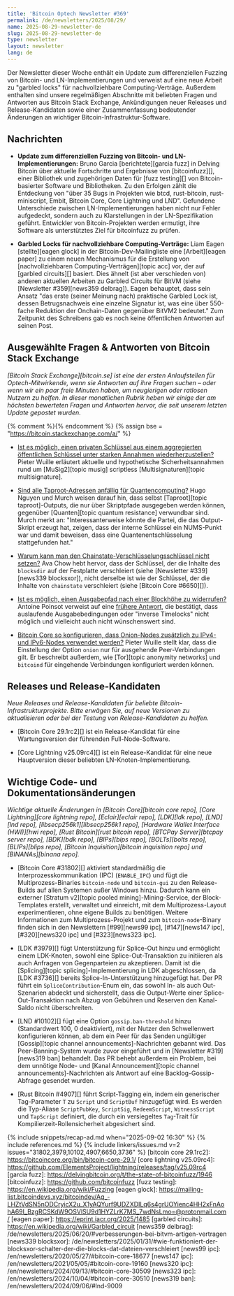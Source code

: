 ```yaml
---
title: 'Bitcoin Optech Newsletter #369'
permalink: /de/newsletters/2025/08/29/
name: 2025-08-29-newsletter-de
slug: 2025-08-29-newsletter-de
type: newsletter
layout: newsletter
lang: de
---
```

Der Newsletter dieser Woche enthält ein Update zum differenziellen Fuzzing
von Bitcoin- und LN-Implementierungen und verweist auf eine neue Arbeit
zu "garbled locks" für nachvollziehbare Computing-Verträge. Außerdem
enthalten sind unsere regelmäßigen Abschnitte mit beliebten Fragen und
Antworten aus Bitcoin Stack Exchange, Ankündigungen neuer Releases und
Release-Kandidaten sowie einer Zusammenfassung bedeutender Änderungen
an wichtiger Bitcoin-Infrastruktur-Software.

## Nachrichten

- **Update zum differenziellen Fuzzing von Bitcoin- und LN-Implementierungen:**
  Bruno Garcia [berichtete][garcia fuzz] in Delving Bitcoin über aktuelle
  Fortschritte und Ergebnisse von [bitcoinfuzz][], einer Bibliothek und
  zugehörigen Daten für [fuzz testing][] von Bitcoin-basierter Software und
  Bibliotheken. Zu den Erfolgen zählt die Entdeckung von "über 35 Bugs in
  Projekten wie btcd, rust-bitcoin, rust-miniscript, Embit, Bitcoin Core,
  Core Lightning und LND". Gefundene Unterschiede zwischen LN-Implementierungen
  haben nicht nur Fehler aufgedeckt, sondern auch zu Klarstellungen in der
  LN-Spezifikation geführt. Entwickler von Bitcoin-Projekten werden ermutigt,
  ihre Software als unterstütztes Ziel für bitcoinfuzz zu prüfen.

- **Garbled Locks für nachvollziehbare Computing-Verträge:** Liam Eagen
  [stellte][eagen glock] in der Bitcoin-Dev-Mailingliste eine
  [Arbeit][eagen paper] zu einem neuen Mechanismus für die Erstellung von
  [nachvollziehbaren Computing-Verträgen][topic acc] vor, der auf
  [garbled circuits][] basiert. Dies ähnelt (ist aber verschieden von)
  anderen aktuellen Arbeiten zu Garbled Circuits für BitVM (siehe
  [Newsletter #359][news359 delbrag]). Eagen behauptet, dass sein Ansatz
  "das erste (seiner Meinung nach) praktische Garbled Lock ist, dessen
  Betrugsnachweis eine einzelne Signatur ist, was eine über 550-fache
  Reduktion der Onchain-Daten gegenüber BitVM2 bedeutet." Zum Zeitpunkt
  des Schreibens gab es noch keine öffentlichen Antworten auf seinen Post.

## Ausgewählte Fragen & Antworten von Bitcoin Stack Exchange

*[Bitcoin Stack Exchange][bitcoin.se] ist eine der ersten Anlaufstellen für
Optech-Mitwirkende, wenn sie Antworten auf ihre Fragen suchen – oder wenn wir
ein paar freie Minuten haben, um neugierigen oder ratlosen Nutzern zu helfen.
In dieser monatlichen Rubrik heben wir einige der am höchsten bewerteten Fragen
und Antworten hervor, die seit unserem letzten Update gepostet wurden.*

{% comment %}<!-- https://bitcoin.stackexchange.com/search?tab=votes&q=created%3a1m..%20is%3aanswer -->{% endcomment %}
{% assign bse = "https://bitcoin.stackexchange.com/a/" %}

 - [Ist es möglich, einen privaten Schlüssel aus einem aggregierten öffentlichen Schlüssel unter starken Annahmen wiederherzustellen?]({{bse}}127723)
   Pieter Wuille erläutert aktuelle und hypothetische Sicherheitsannahmen rund um
   [MuSig2][topic musig] scriptless [Multisignaturen][topic multisignature].

 - [Sind alle Taproot-Adressen anfällig für Quantencomputing?]({{bse}}127660)
   Hugo Nguyen und Murch weisen darauf hin, dass selbst [Taproot][topic taproot]-Outputs,
   die nur über Skriptpfade ausgegeben werden können, gegenüber [Quanten][topic quantum resistance]
   verwundbar sind. Murch merkt an: "Interessanterweise könnte die Partei, die das Output-Skript
   erzeugt hat, zeigen, dass der interne Schlüssel ein NUMS-Punkt war und damit beweisen,
   dass eine Quantenentschlüsselung stattgefunden hat."

 - [Warum kann man den Chainstate-Verschlüsselungsschlüssel nicht setzen?]({{bse}}127814)
   Ava Chow hebt hervor, dass der Schlüssel, der die Inhalte des `blocksdir` auf der Festplatte
   verschleiert (siehe [Newsletter #339][news339 blocksxor]), nicht derselbe ist wie der Schlüssel,
   der die Inhalte von `chainstate` verschleiert (siehe [Bitcoin Core #6650][]).

 - [Ist es möglich, einen Ausgabepfad nach einer Blockhöhe zu widerrufen?]({{bse}}127683)
   Antoine Poinsot verweist auf eine [frühere Antwort]({{bse}}122224), die bestätigt,
   dass auslaufende Ausgabebedingungen oder "inverse Timelocks" nicht möglich und
   vielleicht auch nicht wünschenswert sind.

 - [Bitcoin Core so konfigurieren, dass Onion-Nodes zusätzlich zu IPv4- und IPv6-Nodes verwendet werden?]({{bse}}127727)
   Pieter Wuille stellt klar, dass die Einstellung der Option `onion` nur für ausgehende Peer-Verbindungen gilt.
   Er beschreibt außerdem, wie [Tor][topic anonymity networks] und `bitcoind` für eingehende Verbindungen
   konfiguriert werden können.

## Releases und Release-Kandidaten

_Neue Releases und Release-Kandidaten für beliebte Bitcoin-Infrastrukturprojekte.
Bitte erwägen Sie, auf neue Versionen zu aktualisieren oder bei der Testung von
Release-Kandidaten zu helfen._

 - [Bitcoin Core 29.1rc2][] ist ein Release-Kandidat für eine Wartungsversion
   der führenden Full-Node-Software.

 - [Core Lightning v25.09rc4][] ist ein Release-Kandidat für eine neue Hauptversion
   dieser beliebten LN-Knoten-Implementierung.

## Wichtige Code- und Dokumentationsänderungen

_Wichtige aktuelle Änderungen in [Bitcoin Core][bitcoin core repo], [Core Lightning][core lightning repo],
[Eclair][eclair repo], [LDK][ldk repo], [LND][lnd repo], [libsecp256k1][libsecp256k1 repo],
[Hardware Wallet Interface (HWI)][hwi repo], [Rust Bitcoin][rust bitcoin repo], [BTCPay Server][btcpay server repo],
[BDK][bdk repo], [BIPs][bips repo], [BOLTs][bolts repo], [BLIPs][blips repo], [Bitcoin Inquisition][bitcoin inquisition repo]
und [BINANAs][binana repo]._

 - [Bitcoin Core #31802][] aktiviert standardmäßig die Interprozesskommunikation (IPC)
   (`ENABLE_IPC`) und fügt die Multiprozess-Binaries `bitcoin-node` und `bitcoin-gui`
   zu den Release-Builds auf allen Systemen außer Windows hinzu. Dadurch kann ein externer
   [Stratum v2][topic pooled mining]-Mining-Service, der Block-Templates erstellt, verwaltet und
   einreicht, mit dem Multiprozess-Layout experimentieren, ohne eigene Builds zu benötigen.
   Weitere Informationen zum Multiprozess-Projekt und zum `bitcoin-node`-Binary finden sich in den
   Newslettern [#99][news99 ipc], [#147][news147 ipc], [#320][news320 ipc] und [#323][news323 ipc].

 - [LDK #3979][] fügt Unterstützung für Splice-Out hinzu und ermöglicht einem LDK-Knoten,
   sowohl eine Splice-Out-Transaktion zu initiieren als auch Anfragen von Gegenparteien zu akzeptieren.
   Damit ist die [Splicing][topic splicing]-Implementierung in LDK abgeschlossen, da [LDK #3736][]
   bereits Splice-In-Unterstützung hinzugefügt hat. Der PR führt ein `SpliceContribution`-Enum ein,
   das sowohl In- als auch Out-Szenarien abdeckt und sicherstellt, dass die Output-Werte einer
   Splice-Out-Transaktion nach Abzug von Gebühren und Reserven den Kanal-Saldo nicht überschreiten.

 - [LND #10102][] fügt eine Option `gossip.ban-threshold` hinzu (Standardwert 100, 0 deaktiviert),
   mit der Nutzer den Schwellenwert konfigurieren können, ab dem ein Peer für das Senden ungültiger
   [Gossip][topic channel announcements]-Nachrichten gebannt wird. Das Peer-Banning-System wurde
   zuvor eingeführt und in [Newsletter #319][news319 ban] behandelt. Das PR behebt außerdem ein
   Problem, bei dem unnötige Node- und [Kanal Announcement][topic channel announcements]-Nachrichten
   als Antwort auf eine Backlog-Gossip-Abfrage gesendet wurden.

 - [Rust Bitcoin #4907][] führt Script-Tagging ein, indem ein generischer Tag-Parameter `T`
   zu `Script` und `ScriptBuf` hinzugefügt wird. Es werden die Typ-Aliase `ScriptPubKey`,
   `ScriptSig`, `RedeemScript`, `WitnessScript` und `TapScript` definiert, die durch ein
   versiegeltes `Tag`-Trait für Kompilierzeit-Rollensicherheit abgesichert sind.

{% include snippets/recap-ad.md when="2025-09-02 16:30" %}
{% include references.md %}
{% include linkers/issues.md v=2 issues="31802,3979,10102,4907,6650,3736" %}
[bitcoin core 29.1rc2]: https://bitcoincore.org/bin/bitcoin-core-29.1/
[core lightning v25.09rc4]: https://github.com/ElementsProject/lightning/releases/tag/v25.09rc4
[garcia fuzz]: https://delvingbitcoin.org/t/the-state-of-bitcoinfuzz/1946
[bitcoinfuzz]: https://github.com/bitcoinfuzz
[fuzz testing]: https://en.wikipedia.org/wiki/Fuzzing
[eagen glock]: https://mailing-list.bitcoindevs.xyz/bitcoindev/Aq_-LHZtVdSN5nODCryicX2u_X1yAQYurf9UDZXDILq6s4grUOYienc4HH2xFnAohA69I_BzgRCSKdW9OSVlSU9d1HYZLrK7MS_7wdNsLmo=@protonmail.com/
[eagen paper]: https://eprint.iacr.org/2025/1485
[garbled circuits]: https://en.wikipedia.org/wiki/Garbled_circuit
[news359 delbrag]: /de/newsletters/2025/06/20/#verbesserungen-bei-bitvm-artigen-vertragen
[news339 blocksxor]: /de/newsletters/2025/01/31/#wie-funktioniert-der-blocksxor-schalter-der-die-blocks-dat-dateien-verschleiert
[news99 ipc]: /en/newsletters/2020/05/27/#bitcoin-core-18677
[news147 ipc]: /en/newsletters/2021/05/05/#bitcoin-core-19160
[news320 ipc]: /en/newsletters/2024/09/13/#bitcoin-core-30509
[news323 ipc]: /en/newsletters/2024/10/04/#bitcoin-core-30510
[news319 ban]: /en/newsletters/2024/09/06/#lnd-9009
